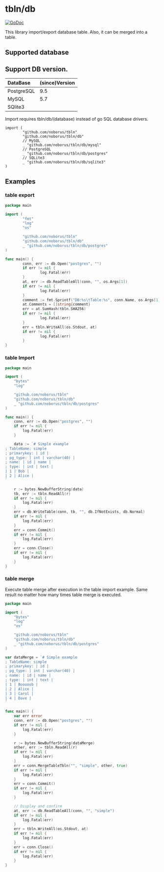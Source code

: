 # tbln/db

[![GoDoc](https://godoc.org/github.com/noborus/tbln/db?status.svg)](https://godoc.org/github.com/noborus/tbln/db)

This library import/export database table.
Also, it can be merged into a table.

## Supported database

## Support DB version.

| DataBase | (since)Version |
|:-----------|:-----------|
| PostgreSQL | 9.5 |
| MySQL | 5.7 |
| SQlite3 |   |

Import requires tbln/db/(database) instead of go SQL database drivers.

```
import (
        "github.com/noborus/tbln"
        "github.com/noborus/tbln/db"
        // MySQL
        _ "github.com/noborus/tbln/db/mysql"
        // PostgreSQL
        _ "github.com/noborus/tbln/db/postgres"
        // SQLite3
        _ "github.com/noborus/tbln/db/sqlite3"
)
```

## Examples

### table export

``` go
package main

import (
        "fmt"
        "log"
        "os"

        "github.com/noborus/tbln"
        "github.com/noborus/tbln/db"
        _ "github.com/noborus/tbln/db/postgres"
)

func main() {
        conn, err := db.Open("postgres", "")
        if err != nil {
                log.Fatal(err)
        }
        at, err := db.ReadTableAll(conn, "", os.Args[1])
        if err != nil {
                log.Fatal(err)
        }
        comment := fmt.Sprintf("DB:%s\tTable:%s", conn.Name, os.Args[1])
        at.Comments = []string{comment}
        err = at.SumHash(tbln.SHA256)
        if err != nil {
                log.Fatal(err)
        }
        err = tbln.WriteAll(os.Stdout, at)
        if err != nil {
                log.Fatal(err)
        }
}
```

### table Import

``` go
package main

import (
	"bytes"
	"log"

	"github.com/noborus/tbln"
	"github.com/noborus/tbln/db"
	_ "github.com/noborus/tbln/db/postgres"
)

func main() {
	conn, err := db.Open("postgres", "")
	if err != nil {
		log.Fatal(err)
	}

	data := `# Simple example
; TableName: simple
; primarykey: | id |
; pg_type: | int | varchar(40) |
; name: | id | name |
; type: | int | text |
| 1 | Bob |
| 2 | Alice |
`

	r := bytes.NewBufferString(data)
	tb, err := tbln.ReadAll(r)
	if err != nil {
		log.Fatal(err)
	}
	err = db.WriteTable(conn, tb, "", db.IfNotExists, db.Normal)
	if err != nil {
		log.Fatal(err)
	}
	err = conn.Commit()
	if err != nil {
		log.Fatal(err)
	}
	err = conn.Close()
	if err != nil {
		log.Fatal(err)
	}
}
```

### table merge

Execute table merge after execution in the table import example.
Same result no matter how many times table merge is executed.
 
``` go
package main

import (
	"bytes"
	"log"
	"os"

	"github.com/noborus/tbln"
	"github.com/noborus/tbln/db"
	_ "github.com/noborus/tbln/db/postgres"
)

var dataMerge = `# Simple example
; TableName: simple
; primarykey: | id |
; pg_type: | int | varchar(40) |
; name: | id | name |
; type: | int | text |
| 1 | Booooob |
| 2 | Alice |
| 3 | Carol |
| 4 | Dave |
`

func main() {
	var err error
	conn, err := db.Open("postgres", "")
	if err != nil {
		log.Fatal(err)
	}

	r := bytes.NewBufferString(dataMerge)
	other, err := tbln.ReadAll(r)
	if err != nil {
		log.Fatal(err)
	}
	err = conn.MergeTableTbln("", "simple", other, true)
	if err != nil {
		log.Fatal(err)
	}
	err = conn.Commit()
	if err != nil {
		log.Fatal(err)
	}

	// Display and confirm
	at, err := db.ReadTableAll(conn, "", "simple")
	if err != nil {
		log.Fatal(err)
	}
	err = tbln.WriteAll(os.Stdout, at)
	if err != nil {
		log.Fatal(err)
	}
	err = conn.Close()
	if err != nil {
		log.Fatal(err)
	}
}
```